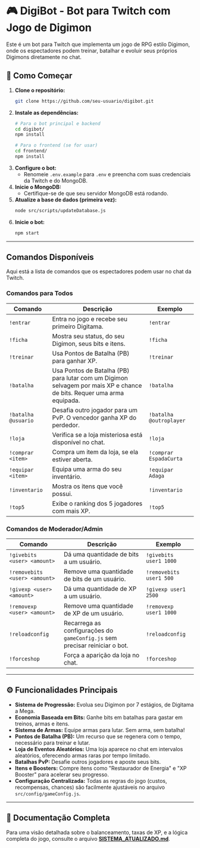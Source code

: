 # 🎮 DigiBot - Bot para Twitch com Jogo de Digimon

Este é um bot para Twitch que implementa um jogo de RPG estilo Digimon, onde os espectadores podem treinar, batalhar e evoluir seus próprios Digimons diretamente no chat.

## 🚀 Como Começar

1.  **Clone o repositório:**
    ```bash
    git clone https://github.com/seu-usuario/digibot.git
    ```
2.  **Instale as dependências:**
    ```bash
    # Para o bot principal e backend
    cd digibot/
    npm install

    # Para o frontend (se for usar)
    cd frontend/
    npm install
    ```
3.  **Configure o bot:**
    - Renomeie `.env.example` para `.env` e preencha com suas credenciais da Twitch e do MongoDB.
4.  **Inicie o MongoDB:**
    - Certifique-se de que seu servidor MongoDB está rodando.
5.  **Atualize a base de dados (primeira vez):**
    ```bash
    node src/scripts/updateDatabase.js
    ```
6.  **Inicie o bot:**
    ```bash
    npm start
    ```

---

## Comandos Disponíveis

Aqui está a lista de comandos que os espectadores podem usar no chat da Twitch.

### Comandos para Todos

| Comando | Descrição | Exemplo |
| --- | --- | --- |
| `!entrar` | Entra no jogo e recebe seu primeiro Digitama. | `!entrar` |
| `!ficha` | Mostra seu status, do seu Digimon, seus bits e itens. | `!ficha` |
| `!treinar` | Usa Pontos de Batalha (PB) para ganhar XP. | `!treinar` |
| `!batalha` | Usa Pontos de Batalha (PB) para lutar com um Digimon selvagem por mais XP e chance de bits. Requer uma arma equipada. | `!batalha` |
| `!batalha @usuario` | Desafia outro jogador para um PvP. O vencedor ganha XP do perdedor. | `!batalha @outroplayer` |
| `!loja` | Verifica se a loja misteriosa está disponível no chat. | `!loja` |
| `!comprar <item>` | Compra um item da loja, se ela estiver aberta. | `!comprar EspadaCurta` |
| `!equipar <item>` | Equipa uma arma do seu inventário. | `!equipar Adaga` |
| `!inventario` | Mostra os itens que você possui. | `!inventario` |
| `!top5` | Exibe o ranking dos 5 jogadores com mais XP. | `!top5` |

### Comandos de Moderador/Admin

| Comando | Descrição | Exemplo |
| --- | --- | --- |
| `!givebits <user> <amount>` | Dá uma quantidade de bits a um usuário. | `!givebits user1 1000` |
| `!removebits <user> <amount>` | Remove uma quantidade de bits de um usuário. | `!removebits user1 500` |
| `!givexp <user> <amount>` | Dá uma quantidade de XP a um usuário. | `!givexp user1 2500` |
| `!removexp <user> <amount>` | Remove uma quantidade de XP de um usuário. | `!removexp user1 1000` |
| `!reloadconfig` | Recarrega as configurações do `gameConfig.js` sem precisar reiniciar o bot. | `!reloadconfig` |
| `!forceshop` | Força a aparição da loja no chat. | `!forceshop` |

---

## ⚙️ Funcionalidades Principais

-   **Sistema de Progressão:** Evolua seu Digimon por 7 estágios, de Digitama a Mega.
-   **Economia Baseada em Bits:** Ganhe bits em batalhas para gastar em treinos, armas e itens.
-   **Sistema de Armas:** Equipe armas para lutar. Sem arma, sem batalha!
-   **Pontos de Batalha (PB):** Um recurso que se regenera com o tempo, necessário para treinar e lutar.
-   **Loja de Eventos Aleatórios:** Uma loja aparece no chat em intervalos aleatórios, oferecendo armas raras por tempo limitado.
-   **Batalhas PvP:** Desafie outros jogadores e aposte seus bits.
-   **Itens e Boosters:** Compre itens como "Restaurador de Energia" e "XP Booster" para acelerar seu progresso.
-   **Configuração Centralizada:** Todas as regras do jogo (custos, recompensas, chances) são facilmente ajustáveis no arquivo `src/config/gameConfig.js`.

---

## 📜 Documentação Completa

Para uma visão detalhada sobre o balanceamento, taxas de XP, e a lógica completa do jogo, consulte o arquivo [**SISTEMA_ATUALIZADO.md**](SISTEMA_ATUALIZADO.md).

